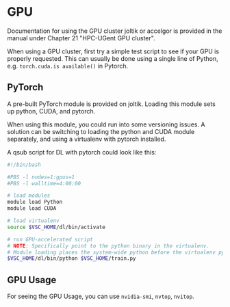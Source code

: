 # GPU

Documentation for using the GPU cluster joltik or accelgor is provided in the manual under Chapter 21 "HPC-UGent GPU cluster".

When using a GPU cluster, first try a simple test script to see if your GPU is properly requested. This can usually be done using a single line of Python, e.g. `torch.cuda.is available()` in Pytorch.

## PyTorch

A pre-built PyTorch module is provided on joltik. Loading this module sets up python, CUDA, and pytorch.

When using this module, you could run into some versioning issues. A solution can be switching to loading the python and CUDA module separately, and using a virtualenv with pytorch installed.

A qsub script for DL with pytorch could look like this:

```bash
#!/bin/bash

#PBS -l nodes=1:gpus=1
#PBS -l walltime=4:00:00

# load modules
module load Python
module load CUDA

# load virtualenv
source $VSC_HOME/dl/bin/activate

# run GPU-accelerated script
# NOTE: Specifically point to the python binary in the virtualenv.
# Module loading places the system-wide python before the virtualenv python.
$VSC_HOME/dl/bin/python $VSC_HOME/train.py
```

## GPU Usage

For seeing the GPU Usage, you can use `nvidia-smi`, `nvtop`, `nvitop`.